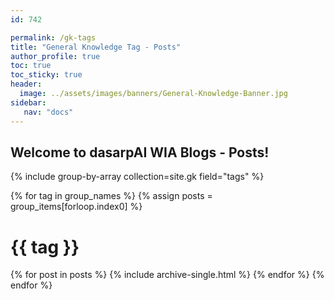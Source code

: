 ```yaml
---
id: 742    

permalink: /gk-tags
title: "General Knowledge Tag - Posts"
author_profile: true
toc: true
toc_sticky: true
header:
  image: ../assets/images/banners/General-Knowledge-Banner.jpg
sidebar:
   nav: "docs"
---
```


## Welcome to dasarpAI WIA Blogs - Posts!

{% include group-by-array collection=site.gk field="tags" %}

{% for tag in group_names %}
{% assign posts = group_items[forloop.index0] %}

  <h1 id="{{ tag | slugify }}" class="archive__subtitle">{{ tag }}</h1>
  {% for post in posts %}
    {% include archive-single.html %}
  {% endfor %}
{% endfor %}

